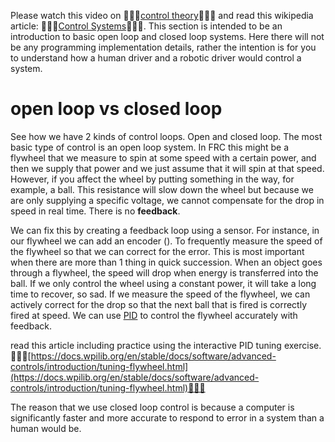 Please watch this video on 🦀🦀🦀[control theory](https://www.youtube.com/watch?v=lBC1nEq0_nk)🦀🦀🦀 and read this wikipedia article: 🦀🦀🦀[Control Systems](https://en.wikipedia.org/wiki/Control_system)🦀🦀🦀. This section is intended to be an introduction to basic open loop and closed loop systems. Here there will not be any programming implementation details, rather the intention is for you to understand how a human driver and a robotic driver would control a system.


# open loop vs closed loop
See how we have 2 kinds of control loops. Open and closed loop. The most basic type of control is an open loop system. In FRC this might be a flywheel that we measure to spin at some speed with a certain power, and then we supply that power and we just assume that it will spin at that speed. However, if you affect the wheel by putting something in the way, for example, a ball. This resistance will slow down the wheel but because we are only supplying a specific voltage, we cannot compensate for the drop in speed in real time. There is no **feedback**. 

We can fix this by creating a feedback loop using a sensor. For instance, in our flywheel we can add an encoder ([](1.%20electrical.md#Encoders)). To frequently measure the speed of the flywheel so that we can correct for the error. This is most important when there are more than 1 thing in quick succession. When an object goes through a flywheel, the speed will drop when energy is transferred into the ball. If we only control the wheel using a constant power, it will take a long time to recover, so sad. If we measure the speed of the flywheel, we can actively correct for the drop so that the next ball that is fired is correctly fired at speed. We can use [PID](PID.md) to control the flywheel accurately with feedback.

read this article including practice using the interactive PID tuning exercise.
🦀🦀🦀[https://docs.wpilib.org/en/stable/docs/software/advanced-controls/introduction/tuning-flywheel.html](https://docs.wpilib.org/en/stable/docs/software/advanced-controls/introduction/tuning-flywheel.html)🦀🦀🦀

The reason that we use closed loop control is because a computer is significantly faster and more accurate to respond to error in a system than a human would be.